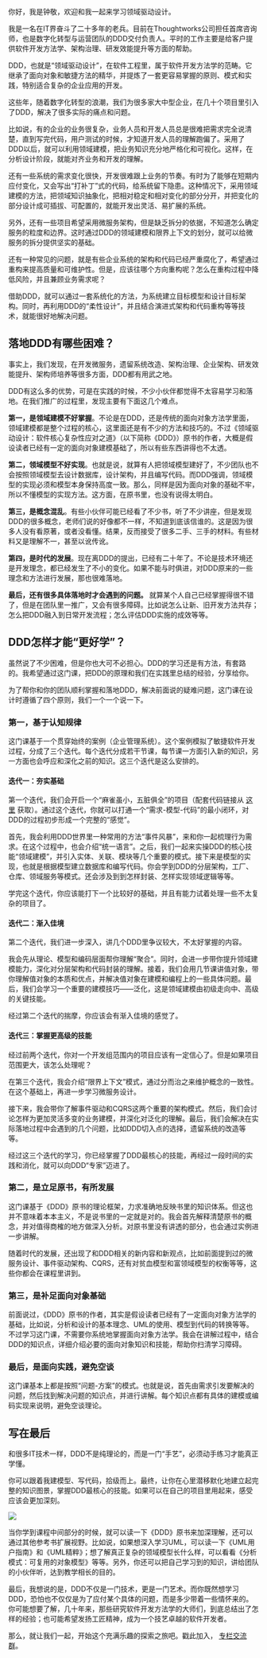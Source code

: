 你好，我是钟敬，欢迎和我一起来学习领域驱动设计。

我是一名在IT界奋斗了二十多年的老兵。目前在Thoughtworks公司担任首席咨询师，也是数字化转型与运营团队的DDD交付负责人。平时的工作主要是给客户提供软件开发方法学、架构治理、研发效能提升等方面的帮助。

DDD，也就是“领域驱动设计”，在软件工程里，属于软件开发方法学的范畴。它继承了面向对象和敏捷方法的精华，并提炼了一套更容易掌握的原则、模式和实践，特别适合复杂的企业应用的开发。

这些年，随着数字化转型的浪潮，我们为很多家大中型企业，在几十个项目里引入了DDD，解决了很多实际的痛点和问题。

比如说，有的企业的业务很复杂，业务人员和开发人员总是很难把需求完全说清楚，直到写完代码，用户测试的时候，才知道开发人员的理解跑偏了。采用了DDD以后，就可以利用领域建模，把业务知识充分地严格化和可视化。这样，在分析设计阶段，就能对齐业务和开发的理解。

还有一些系统的需求变化很快，开发很难跟上业务的节奏。有时为了能够在短期内应付变化，又会写出“打补丁”式的代码，给系统留下隐患。这种情况下，采用领域建模的方法，把领域知识抽象化，把相对稳定和相对变化的部分分开，并把变化的部分设计成可插拔、可配置的，就能开发出灵活、易扩展的系统。

另外，还有一些项目希望采用微服务架构，但是缺乏拆分的依据，不知道怎么确定服务的粒度和边界。这时通过DDD的领域建模和限界上下文的划分，就可以给微服务的拆分提供坚实的基础。

还有一种常见的问题，就是有些企业系统的架构和代码已经严重腐化了，希望通过重构来提高质量和可维护性。但是，应该往哪个方向重构呢？怎么在重构过程中降低风险，并且兼顾业务需求呢？

借助DDD，就可以通过一套系统化的方法，为系统建立目标模型和设计目标架构。同时，再利用DDD的“柔性设计”，并且结合演进式架构和代码重构等等技术，就能很好地解决问题。

## 落地DDD有哪些困难？

事实上，我们发现，在开发微服务，遗留系统改造、架构治理、企业架构、研发效能提升、架构师培养等很多方面，DDD都有用武之地。

DDD有这么多的优势，可是在实践的时候，不少小伙伴都觉得不太容易学习和落地。在我们推广的过程里，发现主要有下面这几个难点。

**第一，是领域建模不好掌握**。不论是在DDD，还是传统的面向对象方法学里面，领域建模都是整个过程的核心，这里面还是有不少的方法和技巧的。不过《领域驱动设计：软件核心复杂性应对之道》（以下简称《DDD》）原书的作者，大概是假设读者已经有一定的面向对象建模基础了，所以有些东西讲得也不太透。

**第二，领域模型不好实现**。也就是说，就算有人把领域模型建好了，不少团队也不会按照领域模型去设计数据库，设计架构，并且编写代码。而DDD强调，领域模型的实现必须和模型本身保持高度一致。那么，同样是因为面向对象的基础不牢，所以不懂模型的实现方法。这方面，在原书里，也没有说得太明白。

**第三，是概念混乱**。有些小伙伴可能已经看了不少书，听了不少讲座，但是发现DDD的很多概念，老师们说的好像都不一样，不知道到底该信谁的。这是因为很多人没有看原著，或者没看懂。结果，反而接受了很多二手、三手的材料。有些材料又是理解不一，甚至以讹传讹。

**第四，是时代的发展**。现在离DDD的提出，已经有二十年了。不论是技术环境还是开发理念，都已经发生了不小的变化。如果不能与时俱进，对DDD原来的一些理念和方法进行发展，那也很难落地。

**最后，还有很多具体落地时才会遇到的问题。** 就算某个人自己已经掌握得很不错了，但是在团队里一推广，又会有很多障碍。比如说怎么让新、旧开发方法共存；怎么把DDD融入到日常开发流程；怎么评估DDD实施的成效等等。

## DDD怎样才能“更好学”？

虽然说了不少困难，但是你也大可不必担心。DDD的学习还是有方法，有套路的。我希望通过这门课，把DDD的原理和我们在实践里总结的经验，分享给你。

为了帮你和你的团队顺利掌握和落地DDD，解决前面说的疑难问题，这门课在设计时遵循了四个原则，我们一个一个说一下。

### 第一，基于认知规律

这门课基于一个贯穿始终的案例（企业管理系统）。这个案例模拟了敏捷软件开发过程，分成了三个迭代。每个迭代分成若干节课，每节课一方面引入新的知识，另一方面也会呼应和深化之前的知识。这三个迭代是这么安排的。

#### 迭代一：夯实基础

第一个迭代，我们会开启一个“麻雀虽小，五脏俱全”的项目（配套代码链接从 [这里](https://github.com/zhongjinggz/geekdemo) 获取）。通过这个迭代，你就可以打通一个“需求-模型-代码”的最小闭环，对DDD的过程初步形成一个完整的“感觉”。

首先，我会利用DDD世界里一种常用的方法“事件风暴”，来和你一起梳理行为需求。在这个过程中，也会介绍“统一语言”。之后，我们一起来实操DDD的核心技能“领域建模”，并引入实体、关联、模块等几个重要的模式。接下来是模型的实现，也就是根据模型建立数据库和编写代码。你会学到DDD的分层架构，工厂、仓库、领域服务等模式。还会涉及到到怎样封装、怎样实现领域逻辑等等。

学完这个迭代，你应该能打下一个比较好的基础，并且有能力试着处理一些不太复杂的项目了。

#### 迭代二：渐入佳境

第二个迭代，我们进一步深入，讲几个DDD里争议较大，不太好掌握的内容。

我会先从理论、模型和编码层面帮你理解“聚合”。同时，会进一步带你提升领域建模能力，深化对分层架构和代码封装的理解。接着，我们会用几节课讲值对象，带你理解值对象的本质和优点，并解决值对象在建模和编程上的一些具体问题。最后，我们会学习一个重要的建模技巧——泛化，这是领域建模由初级走向中、高级的关键技能。

经过第二个迭代的揣摩，你应该会有渐入佳境的感觉了。

#### 迭代三：掌握更高级的技能

经过前两个迭代，你对一个开发组范围内的项目应该有一定信心了。但是如果项目范围更大，该怎么处理呢？

在第三个迭代，我会介绍“限界上下文”模式，通过分而治之来维护概念的一致性。在这个基础上，再进一步学习微服务设计。

接下来，我会带你了解事件驱动和CQRS这两个重要的架构模式。然后，我们会讨论怎样为更加灵活多变的业务建模，并深化对泛化的理解。最后，我们会解决在实际落地过程中会遇到的几个问题，比如DDD切入点的选择，遗留系统的改造等等。

经过这三个迭代的学习，你已经掌握了DDD最核心的技能，再经过一段时间的实践和消化，就可以向DDD“专家”迈进了。

### 第二，是立足原书，有所发展

这门课基于《DDD》原书的理论框架，力求准确地反映书里的知识体系。但这也并不意味着本本主义，不是说书里的一定就是对的。我会首先解释清楚原书的概念，并对值得商榷的地方做深入分析。对原书里没有讲透的部分，也会通过实例进一步讲解。

随着时代的发展，还出现了和DDD相关的新内容和新观点，比如前面提到过的微服务设计、事件驱动架构、CQRS，还有对贫血模型和富领域模型的权衡等等，这些你都会在课程里讲到。

### 第三，是补足面向对象基础

前面说过，《DDD》原书的作者，其实是假设读者已经有了一定面向对象方法学的基础，比如说，分析和设计的基本理念、UML的使用、模型到代码的转换等等。不过学习这门课，不需要你系统地掌握面向对象方法学。我会在讲解过程中，结合DDD的知识点，详细介绍必要的面向对象知识和技能，帮助你扫清学习障碍。

### 最后，是面向实践，避免空谈

这门课基本上都是按照“问题-方案”的模式。也就是说，首先由需求引发要解决的问题，然后找到解决问题的知识点，并进行讲解。每个知识点都有具体的建模或编码实现来说明，避免空谈理论。

## 写在最后

和很多IT技术一样，DDD不是纯理论的，而是一门“手艺”，必须动手练习才能真正学懂。

你可以跟着我建模型、写代码，拾级而上。最终，让你在心里潜移默化地建立起完整的知识图景，掌握DDD最核心的技能。如果可以在自己的项目里用起来，感受应该会更加深刻。

![](https://static001.geekbang.org/resource/image/68/2c/68710006c2e6c4fe366f5546302b322c.jpg?wh=3600x2112)

当你学到课程中间部分的时候，就可以读一下《DDD》原书来加深理解，还可以通过其他参考书扩展视野。比如说，如果想深入学习UML，可以读一下《UML用户指南》和《UML精粹》；想了解真正复杂的领域模型长什么样，可以看看《分析模式：可复用的对象模型》等等。另外，你还可以把自己学习到的知识，讲给团队的小伙伴听，达到教学相长的目的。

最后，我想说的是，DDD不仅是一门技术，更是一门艺术。而你既然想学习DDD，恐怕也不仅仅是为了应付某个具体的问题，而是多少带着一些情怀来的。你可能想要了解，几十年来，那些研究软件开发方法学的大师们，到底总结出了怎样的经验；也可能希望发扬工匠精神，成为一个技艺卓越的软件开发者。

那么，就让我们一起，开始这个充满乐趣的探索之旅吧。戳此加入， [专栏交流群](https://jinshuju.net/f/JkY4xp)。